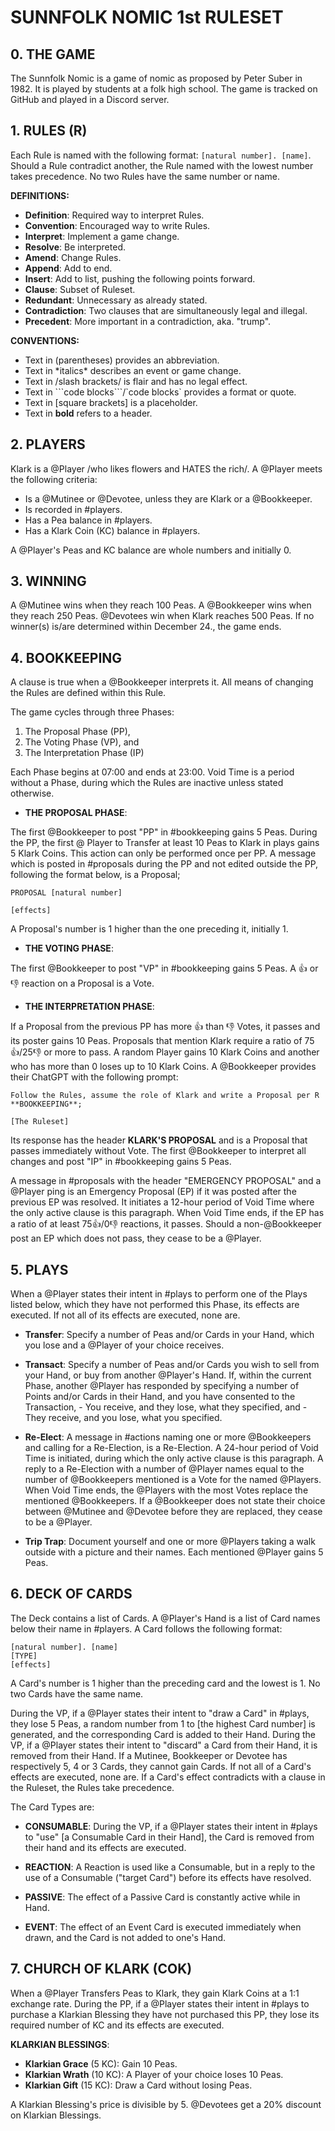 # SUNNFOLK NOMIC 1st RULESET 


## 0. THE GAME 

The Sunnfolk Nomic is a game of nomic as proposed by Peter Suber in 1982. 
It is played by students at a folk high school. 
The game is tracked on GitHub and played in a Discord server. 



## 1. RULES (R)

Each Rule is named with the following format: `[natural number]. [name]`. 
Should a Rule contradict another, the Rule named with the lowest number takes precedence. 
No two Rules have the same number or name. 

__DEFINITIONS:__
- **Definition**: Required way to interpret Rules. 
- **Convention**: Encouraged way to write Rules. 
- **Interpret**: Implement a game change. 
- **Resolve**: Be interpreted. 
- **Amend**: Change Rules. 
- **Append**: Add to end. 
- **Insert**: Add to list, pushing the following points forward. 
- **Clause**: Subset of Ruleset. 
- **Redundant**: Unnecessary as already stated. 
- **Contradiction**: Two clauses that are simultaneously legal and illegal. 
- **Precedent**: More important in a contradiction, aka. "trump".

__CONVENTIONS:__ 
- Text in (parentheses) provides an abbreviation. 
- Text in \*italics* describes an event or game change. 
- Text in /slash brackets/ is flair and has no legal effect. 
- Text in \`\`\`code blocks\`\`\`/\`code blocks` provides a format or quote. 
- Text in [square brackets] is a placeholder.
- Text in **bold** refers to a header. 



## 2. PLAYERS 
Klark is a @Player /who likes flowers and HATES the rich/. 
A @Player meets the following criteria: 
- Is a @Mutinee or @Devotee, unless they are Klark or a @Bookkeeper. 
- Is recorded in #players. 
- Has a Pea balance in #players. 
- Has a Klark Coin (KC) balance in #players. 

A @Player's Peas and KC balance are whole numbers and initially 0. 



## 3. WINNING 
A @Mutinee wins when they reach 100 Peas. 
A @Bookkeeper wins when they reach 250 Peas. 
@Devotees win when Klark reaches 500 Peas. 
If no winner(s) is/are determined within December 24., the game ends. 



## 4. BOOKKEEPING 

A clause is true when a @Bookkeeper interprets it. 
All means of changing the Rules are defined within this Rule. 

The game cycles through three Phases: 
1. The Proposal Phase (PP), 
2. The Voting Phase (VP), and 
3. The Interpretation Phase (IP) 

Each Phase begins at 07:00 and ends at 23:00. 
Void Time is a period without a Phase, during which the Rules are inactive unless stated otherwise. 

- **THE PROPOSAL PHASE**: 

The first @Bookkeeper to post "PP" in #bookkeeping gains 5 Peas. 
During the PP, the first @ Player to Transfer at least 10 Peas to Klark in ⁠plays gains 5 Klark Coins. This action can only be performed once per PP.
A message which is posted in #proposals during the PP and not edited outside the PP, following the format below, is a Proposal;
```
PROPOSAL [natural number]

[effects]
```
A Proposal's number is 1 higher than the one preceding it, initially 1. 

- **THE VOTING PHASE**: 

The first @Bookkeeper to post "VP" in #bookkeeping gains 5 Peas. 
A :thumbsup: or :thumbsdown: reaction on a Proposal is a Vote. 

- **THE INTERPRETATION PHASE**: 

If a Proposal from the previous PP has more :thumbsup: than :thumbsdown: Votes, it passes and its poster gains 10 Peas. 
Proposals that mention Klark require a ratio of 75👍/25👎 or more to pass. 
A random Player gains 10 Klark Coins and another who has more than 0 loses up to 10 Klark Coins.
A @Bookkeeper provides their ChatGPT with the following prompt: 
```
Follow the Rules, assume the role of Klark and write a Proposal per R **BOOKKEEPING**; 

[The Ruleset] 
```
Its response has the header **KLARK'S PROPOSAL** and is a Proposal that passes immediately without Vote. 
The first @Bookkeeper to interpret all changes and post "IP" in #bookkeeping gains 5 Peas. 

A message in #proposals with the header "EMERGENCY PROPOSAL" and a @Player ping is an Emergency Proposal (EP) if it was posted after the previous EP was resolved. 
It initiates a 12-hour period of Void Time where the only active clause is this paragraph. 
When Void Time ends, if the EP has a ratio of at least 75👍/0👎 reactions, it passes. 
Should a non-@Bookkeeper post an EP which does not pass, they cease to be a @Player. 



## 5. PLAYS 

When a @Player states their intent in #plays to perform one of the Plays listed below, which they have not performed this Phase, its effects are executed. 
If not all of its effects are executed, none are. 

- **Transfer**: 
Specify a number of Peas and/or Cards in your Hand, which you lose and a @Player of your choice receives.

- **Transact**: 
Specify a number of Peas and/or Cards you wish to sell from your Hand, or buy from another @Player's Hand. 
If, within the current Phase, another @Player has responded by specifying a number of Points and/or Cards in their Hand, and you have consented to the Transaction, 
\- You receive, and they lose, what they specified, and 
\- They receive, and you lose, what you specified. 

- **Re-Elect**: 
A message in #actions naming one or more @Bookkeepers and calling for a Re-Election, is a Re-Election. 
A 24-hour period of Void Time is initiated, during which the only active clause is this paragraph. 
A reply to a Re-Election with a number of @Player names equal to the number of @Bookkeepers mentioned is a Vote for the named @Players. 
When Void Time ends, the @Players with the most Votes replace the mentioned @Bookkeepers. 
If a @Bookkeeper does not state their choice between @Mutinee and @Devotee before they are replaced, they cease to be a @Player. 

- **Trip Trap**: 
Document yourself and one or more @Players taking a walk outside with a picture and their names. Each mentioned @Player gains 5 Peas. 



## 6. DECK OF CARDS

The Deck contains a list of Cards. 
A @Player's Hand is a list of Card names below their name in #players. 
A Card follows the following format: 
```
[natural number]. [name] 
[TYPE]
[effects]
```
A Card's number is 1 higher than the preceding card and the lowest is 1. 
No two Cards have the same name. 

During the VP, if a @Player states their intent to "draw a Card" in #plays, they lose 5 Peas, a random number from 1 to [the highest Card number] is generated, and the corresponding Card is added to their Hand. 
During the VP, if a @Player states their intent to "discard" a Card from their Hand, it is removed from their Hand. 
If a Mutinee, Bookkeeper or Devotee has respectively 5, 4 or 3 Cards, they cannot gain Cards. 
If not all of a Card's effects are executed, none are. 
If a Card's effect contradicts with a clause in the Ruleset, the Rules take precedence. 

The Card Types are: 

- **CONSUMABLE**: 
During the VP, if a @Player states their intent in #plays to "use" [a Consumable Card in their Hand], the Card is removed from their hand and its effects are executed. 

- **REACTION**: 
A Reaction is used like a Consumable, but in a reply to the use of a Consumable ("target Card") before its effects have resolved. 

- **PASSIVE**: 
The effect of a Passive Card is constantly active while in Hand. 

- **EVENT**: 
The effect of an Event Card is executed immediately when drawn, and the Card is not added to one's Hand. 



## 7. CHURCH OF KLARK (COK)

When a @Player Transfers Peas to Klark, they gain Klark Coins at a 1:1 exchange rate. 
During the PP, if a @Player states their intent in #plays to purchase a Klarkian Blessing they have not purchased this PP, they lose its required number of KC and its effects are executed. 

**KLARKIAN BLESSINGS**: 

- **Klarkian Grace** (5 KC): Gain 10 Peas. 
- **Klarkian Wrath** (10 KC): A Player of your choice loses 10 Peas. 
- **Klarkian Gift** (15 KC): Draw a Card without losing Peas. 

A Klarkian Blessing's price is divisible by 5. @Devotees get a 20% discount on Klarkian Blessings. 
